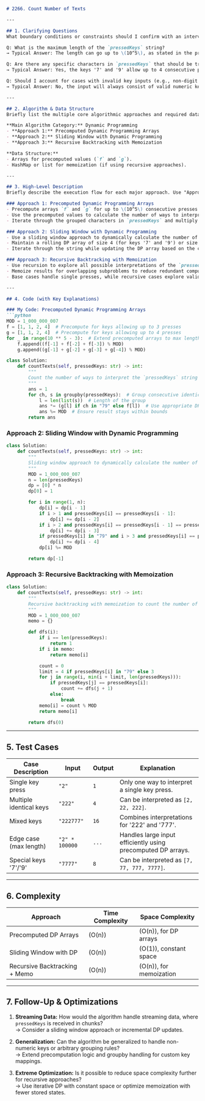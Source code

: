 ```markdown
# 2266. Count Number of Texts

---

## 1. Clarifying Questions
What boundary conditions or constraints should I confirm with an interviewer before coding? (Provide at least 3 valuable questions with typical answers).

Q: What is the maximum length of the `pressedKeys` string?  
→ Typical Answer: The length can go up to \(10^5\), as stated in the problem constraints.  

Q: Are there any specific characters in `pressedKeys` that should be treated differently?  
→ Typical Answer: Yes, the keys '7' and '9' allow up to 4 consecutive presses, while other keys allow up to 3 consecutive presses.  

Q: Should I account for cases with invalid key inputs (e.g., non-digit characters)?  
→ Typical Answer: No, the input will always consist of valid numeric keys from '2' to '9'.  

---

## 2. Algorithm & Data Structure
Briefly list the multiple core algorithmic approaches and required data structures to solve this problem.

**Main Algorithm Category:** Dynamic Programming  
- **Approach 1:** Precomputed Dynamic Programming Arrays  
- **Approach 2:** Sliding Window with Dynamic Programming  
- **Approach 3:** Recursive Backtracking with Memoization  

**Data Structure:**  
- Arrays for precomputed values (`f` and `g`).  
- HashMap or list for memoization (if using recursive approaches).  

---

## 3. High-Level Description
Briefly describe the execution flow for each major approach. Use "Approach X: [Approach Name]" as a title.

### Approach 1: Precomputed Dynamic Programming Arrays  
- Precompute arrays `f` and `g` for up to \(10^5\) consecutive presses.  
- Use the precomputed values to calculate the number of ways to interpret each group of identical key presses.  
- Iterate through the grouped characters in `pressedKeys` and multiply results for each group to get the final answer.  

### Approach 2: Sliding Window with Dynamic Programming  
- Use a sliding window approach to dynamically calculate the number of ways to interpret consecutive presses.  
- Maintain a rolling DP array of size 4 (for keys '7' and '9') or size 3 (for other keys).  
- Iterate through the string while updating the DP array based on the current character.  

### Approach 3: Recursive Backtracking with Memoization  
- Use recursion to explore all possible interpretations of the `pressedKeys` string.  
- Memoize results for overlapping subproblems to reduce redundant computations.  
- Base cases handle single presses, while recursive cases explore valid groupings based on the current key.  

---

## 4. Code (with Key Explanations)

### My Code: Precomputed Dynamic Programming Arrays
```python
MOD = 1_000_000_007
f = [1, 1, 2, 4]  # Precompute for keys allowing up to 3 presses
g = [1, 1, 2, 4]  # Precompute for keys allowing up to 4 presses
for _ in range(10 ** 5 - 3):  # Extend precomputed arrays to max length
    f.append((f[-1] + f[-2] + f[-3]) % MOD)
    g.append((g[-1] + g[-2] + g[-3] + g[-4]) % MOD)

class Solution:
    def countTexts(self, pressedKeys: str) -> int:
        """
        Count the number of ways to interpret the `pressedKeys` string using precomputed DP arrays.
        """
        ans = 1
        for ch, s in groupby(pressedKeys):  # Group consecutive identical characters
            l = len(list(s))  # Length of the group
            ans *= (g[l] if ch in "79" else f[l])  # Use appropriate DP array
            ans %= MOD  # Ensure result stays within bounds
        return ans
```

### Approach 2: Sliding Window with Dynamic Programming
```python
class Solution:
    def countTexts(self, pressedKeys: str) -> int:
        """
        Sliding window approach to dynamically calculate the number of ways to interpret `pressedKeys`.
        """
        MOD = 1_000_000_007
        n = len(pressedKeys)
        dp = [0] * n
        dp[0] = 1

        for i in range(1, n):
            dp[i] = dp[i - 1]
            if i > 1 and pressedKeys[i] == pressedKeys[i - 1]:
                dp[i] += dp[i - 2]
            if i > 2 and pressedKeys[i] == pressedKeys[i - 1] == pressedKeys[i - 2]:
                dp[i] += dp[i - 3]
            if pressedKeys[i] in "79" and i > 3 and pressedKeys[i] == pressedKeys[i - 1] == pressedKeys[i - 2] == pressedKeys[i - 3]:
                dp[i] += dp[i - 4]
            dp[i] %= MOD

        return dp[-1]
```

### Approach 3: Recursive Backtracking with Memoization
```python
class Solution:
    def countTexts(self, pressedKeys: str) -> int:
        """
        Recursive backtracking with memoization to count the number of ways to interpret `pressedKeys`.
        """
        MOD = 1_000_000_007
        memo = {}

        def dfs(i):
            if i == len(pressedKeys):
                return 1
            if i in memo:
                return memo[i]

            count = 0
            limit = 4 if pressedKeys[i] in "79" else 3
            for j in range(i, min(i + limit, len(pressedKeys))):
                if pressedKeys[j] == pressedKeys[i]:
                    count += dfs(j + 1)
                else:
                    break
            memo[i] = count % MOD
            return memo[i]

        return dfs(0)
```

---

## 5. Test Cases
| Case Description      | Input              | Output | Explanation                                                                 |
|-----------------------|--------------------|--------|-----------------------------------------------------------------------------|
| Single key press      | `"2"`             | `1`    | Only one way to interpret a single key press.                              |
| Multiple identical keys | `"222"`          | `4`    | Can be interpreted as `[2, 22, 222]`.                                      |
| Mixed keys            | `"222777"`        | `16`   | Combines interpretations for '222' and '777'.                              |
| Edge case (max length) | `"2" * 100000`    | `...`  | Handles large input efficiently using precomputed DP arrays.               |
| Special keys '7'/'9'  | `"7777"`          | `8`    | Can be interpreted as `[7, 77, 777, 7777]`.                                |

---

## 6. Complexity
| Approach                        | Time Complexity | Space Complexity      |
|---------------------------------|-----------------|-----------------------|
| Precomputed DP Arrays           | \(O(n)\)        | \(O(n)\), for DP arrays |
| Sliding Window with DP          | \(O(n)\)        | \(O(1)\), constant space |
| Recursive Backtracking + Memo   | \(O(n)\)        | \(O(n)\), for memoization |

---

## 7. Follow-Up & Optimizations
1. **Streaming Data:** How would the algorithm handle streaming data, where `pressedKeys` is received in chunks?  
   → Consider a sliding window approach or incremental DP updates.  

2. **Generalization:** Can the algorithm be generalized to handle non-numeric keys or arbitrary grouping rules?  
   → Extend precomputation logic and groupby handling for custom key mappings.  

3. **Extreme Optimization:** Is it possible to reduce space complexity further for recursive approaches?  
   → Use iterative DP with constant space or optimize memoization with fewer stored states.  
```
